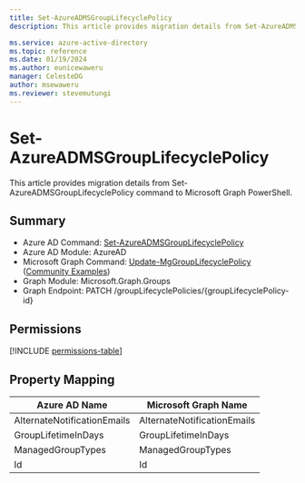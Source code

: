 ```yaml
---
title: Set-AzureADMSGroupLifecyclePolicy
description: This article provides migration details from Set-AzureADMSGroupLifecyclePolicy command to Microsoft Graph PowerShell.

ms.service: azure-active-directory
ms.topic: reference
ms.date: 01/19/2024
ms.author: eunicewaweru
manager: CelesteDG
author: msewaweru
ms.reviewer: stevemutungi
---
```


# Set-AzureADMSGroupLifecyclePolicy

This article provides migration details from Set-AzureADMSGroupLifecyclePolicy command to Microsoft Graph PowerShell.

## Summary

+ Azure AD Command: [Set-AzureADMSGroupLifecyclePolicy](/powershell/module/azuread/set-azureadmsgrouplifecyclepolicy)
+ Azure AD Module: AzureAD
+ Microsoft Graph Command: [Update-MgGroupLifecyclePolicy](/powershell/module/microsoft.graph.groups/update-mggrouplifecyclepolicy) ([Community Examples](https://github.com/orgs/msgraph/discussions?discussions_q=Update-MgGroupLifecyclePolicy))
+ Graph Module: Microsoft.Graph.Groups
+ Graph Endpoint:  PATCH /groupLifecyclePolicies/{groupLifecyclePolicy-id}

## Permissions

[!INCLUDE [permissions-table](~/graphref/api-reference/v1.0/includes/permissions/grouplifecyclepolicy-update-permissions.md)]

## Property Mapping

|Azure AD Name|Microsoft Graph Name|
|---|---|
|AlternateNotificationEmails|AlternateNotificationEmails|
|GroupLifetimeInDays|GroupLifetimeInDays|
|ManagedGroupTypes|ManagedGroupTypes|
|Id|Id|
